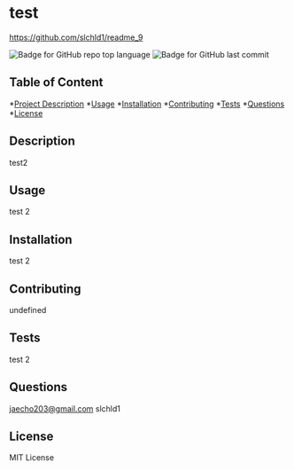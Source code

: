 
# test
https://github.com/slchld1/readme_9
      
![Badge for GitHub repo top language](https://img.shields.io/github/languages/top/slchld1/readme_9?style=flat&logo=appveyor)
  ![Badge for GitHub last commit](https://img.shields.io/github/last-commit/slchld1/readme_9?style=flat&logo=appveyor)

## Table of Content
*[Project Description](#Description)
*[Usage](#Usage)
*[Installation](#Installation)
*[Contributing](#Contributing)
*[Tests](#Tests)
*[Questions](#Questions)
*[License](#License)

## Description
test2

## Usage
test 2

## Installation
test 2

## Contributing
undefined

## Tests
test 2

## Questions
jaecho203@gmail.com
slchld1

## License
MIT License